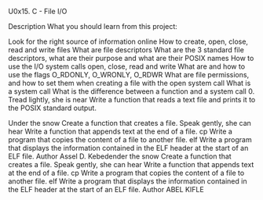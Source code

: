 U0x15. C - File I/O

Description What you should learn from this project:

Look for the right source of information online How to create, open, close, read and write files What are file descriptors What are the 3 standard file descriptors, what are their purpose and what are their POSIX names How to use the I/O system calls open, close, read and write What are and how to use the flags O_RDONLY, O_WRONLY, O_RDWR What are file permissions, and how to set them when creating a file with the open system call What is a system call What is the difference between a function and a system call 0. Tread lightly, she is near Write a function that reads a text file and prints it to the POSIX standard output.

Under the snow Create a function that creates a file.
Speak gently, she can hear Write a function that appends text at the end of a file.
cp Write a program that copies the content of a file to another file.
elf Write a program that displays the information contained in the ELF header at the start of an ELF file.
Author Assel D. Kebedender the snow Create a function that creates a file.
Speak gently, she can hear Write a function that appends text at the end of a file.
cp Write a program that copies the content of a file to another file.
elf Write a program that displays the information contained in the ELF header at the start of an ELF file.
Author ABEL KIFLE
